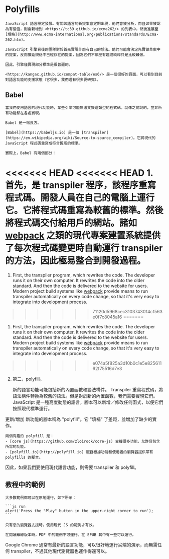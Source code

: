 
# Polyfills

    JavaScript 語言穩定發展。有關該語言的新提案會定期出現，他們會被分析，而且如果被認為有價值，則會新增到 <https://tc39.github.io/ecma262/> 的列表中，然後進展至 [規格](http://www.ecma-international.org/publications/standards/Ecma-262.htm)。

    JavaScript 引擎背後的團隊對於首先實現什麼有自己的想法。他們可能會決定先實做草案中的提案，反而推延規格中已經存在的提案，因為它們不那麼有趣或純粹只是比較難做。

    因此，引擎僅實現部分標準是很普遍的。

    <https://kangax.github.io/compat-table/es6/> 是一個很好的頁面，可以看到目前對語言功能的支援狀態（它很多，我們還有很多要研究）。

## Babel

    當我們使用語言的現代功能時，某些引擎可能無法支援這類型的程式碼。就像之前說的，並非所有功能都在各處實現。

    Babel 是一帖良方。

    [Babel](https://babeljs.io) 是一個 [transpiler](https://en.wikipedia.org/wiki/Source-to-source_compiler)。它將現代的 JavaScript 程式碼重寫成符合舊版的標準。

    實際上，Babel 有兩個部分：

<<<<<<< HEAD
<<<<<<< HEAD
    1. 首先，是 transpiler 程序，該程序重寫程式碼。開發人員在自己的電腦上運行它。它將程式碼重寫為較舊的標準。然後將程式碼交付給用戶的網站。諸如 [webpack](http://webpack.github.io/) 之類的現代專案建置系統提供了每次程式碼變更時自動運行 transpiler 的方法，因此極易整合到開發過程。
=======
1. First, the transpiler program, which rewrites the code. The developer runs it on their own computer. It rewrites the code into the older standard. And then the code is delivered to the website for users. Modern project build systems like [webpack](http://webpack.github.io/) provide means to run transpiler automatically on every code change, so that it's very easy to integrate into development process.
>>>>>>> 71120d5968cec3103743014cf563e0f7c8045a16
=======
1. First, the transpiler program, which rewrites the code. The developer runs it on their own computer. It rewrites the code into the older standard. And then the code is delivered to the website for users. Modern project build systems like [webpack](http://webpack.github.io/) provide means to run transpiler automatically on every code change, so that it's very easy to integrate into development process.
>>>>>>> e074a5f825a3d10b0c1e5e82561162f75516d7e3

2. 第二，polyfill。

    新的語言功能可能包括新的內置函數和語法構件。
    Transpiler 重寫程式碼，將語法構件轉換為較舊的語法。但是對於新的內置函數，我們需要實現它們。JavaScript 是一種高度動態的語言，腳本可以新增／修改任何函式，以便它們按照現代標準運行。

更新/增加 新功能的腳本稱為 "polyfill"。它 "填補" 了差距，並增加了缺少的實作。

    兩個有趣的 polyfill 是：
    - [core js](https://github.com/zloirock/core-js) 支援很多功能，允許僅包含所需的功能。
    - [polyfill.io](http://polyfill.io) 服務根據功能和使用者的瀏覽器提供帶有 polyfills 的腳本。

因此，如果我們要使用現代語言功能，則需要 transpiler 和 polyfill。

## 教程中的範例

````online
大多數範例都可以在原地運行，如下所示：

```js run
alert('Press the "Play" button in the upper-right corner to run');
```

只有您的瀏覽器支援時，使用現代 JS 的範例才有效。
````

```offline
在閱讀離線版本時，PDF 中的範例不可運行。在 EPUB 其中有一些可以運行。
```

Google Chrome 通常有最新的語言功能，可以很好地運行尖端的演示，而無需任何 transpiler，不過其他現代瀏覽器也運作得還可以。
